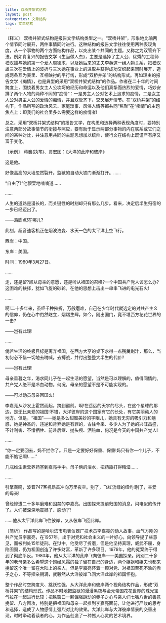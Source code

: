 ```yaml
---
title: 双桥并架式结构
layout: post
categories: 文章结构
tags: 文章结构
---
```


〔释义〕 双桥并架式结构是报告文学结构类型之一。“双桥并架”，形象地比喻两个情节同时展开，两件事情同时进行。这种结构的报告文学往往使用两种表现角度，从一个事物的两个方面结构作品，以突出某个共同的主题。又称之为双管齐下法。例如肖复兴的报告文学《生当做人杰》，主要是选择了主人公、优秀的工程师嵇汉雄与她的第一个爱人周德求、以及她后来的丈夫李英这一组人物关系，把嵇汉雄三次在爱情上的波折与三次她在事业上的进取并获得成功交织起来同时展开，造成两条互为表里、互相映衬的平行线，形成“双桥并架”的结构形式。再如理由的报告文学《痴情》，也是典型的采用“双桥并架式结构”的作品。作者在二十年的时间跨度上，围绕着男女主人公坎坷的经历和命运以及他们真挚而热烈的爱情，巧妙安排了两个人物的两种不同的“痴情”：一是男主人公对艺术上追求的痴情，二是女主人公对男主人公的爱情的痴情，并且双管齐下，交叉展开情节。在“双桥并架”的结构下，作品所写的政治风云、家庭琐事、风俗人情等都共同“焦聚”在“痴情”的主题焦点上：即我们的社会里多么需要这样的痴情者!

总之，采用“双桥并架式结构”的报告文学，在构思和选择两种表现角度时，要特别注意两部分故事情节的衔接与照应，要有助于显示两部分事物的内在联系或它们之间的某种对比，并注意用共同的主题思想加以统帅，使行文在结构上既谨严有序又富于变化。

〔示例〕 蒋巍(执笔)、贾宏图：《大洋的此岸和彼岸》

这是他。

好像高高的大墙忽然裂开，监狱的自动大铁门渐渐打开。……

“自由了!”他颤栗地喃喃道……

……

人生的道路是漫长的，而关键性的时刻却只有那么几步。看来，决定后半生归宿的一步已经迈出了。

——落脚点!在哪儿?

此刻，超音速客机正在烟波浩淼、水天一色的太平洋上空飞行。

西岸：中国。

东岸：美国。

时间：1980年3月27日。

……

走，还是留?顺从母亲的意愿，还是听从祖国的召唤?一个中国共产党人该怎么办?这困难的抉择，犹如飞旋的砂轮，在他的思想上击出一串串飞进的电光石火!

……

啊!二十多年来，虽经千种摧折，万般磨难，自己在少年时代就选定的对共产主义的信仰，仍在心中岿然屹立，熠熠生辉。如今，刚出国门，竟不堪西方花花世界的一击?

——岂有此理!

……

倘若生活的终极目标是离弃祖国，在西方大亨的桌下求得一点残羹剩汁，那么，当初何必不惜一切地去呐喊，去搏战，并付出整整大半生的代价?

——岂有此理!

母亲垂暮之年，渴求同儿子在一起生活的愿望，当然是可以理解的，值得同情的。共产党人绝不是冷血动物。何况，母亲的愿望不是不可能实现的。

——可以动员母亲回国么!

李嘉亮从沙发上霍然而起，跨到窗前。啊!在遥远的天宇的尽头，在这个星球的那边，是无比亲爱的祖国!不错，大洋彼岸的这个国家有它的长处，有它美丽动人的地方。但是，“祖国”——她是多么甜蜜美妙的字眼儿，她具有无穷的吸引力和魅惑，她是神圣的，违逆和背弃她是有罪的，古往今来、多少人为了她的兴旺昌盛，不计利害、不惜牺牲、前赴后继、抛头颅、洒热血，何况是今天的中国共产党人!

……

“你一定要回去，妈不拦你了。只是一定要好好保重、保重!妈只有你一个儿子，不能不惦记啊!……”

几瓶维生素营养药塞到嘉亮手中。母子俩的泪水，把药瓶打得精湿……

……

引擎轰鸣，波音747客机昂首冲向万里夜空。别了，飞红流绿的纽约!别了，亲爱的母亲!



曾经惨遭二十多年磨难和囚禁的李嘉亮，出国探未提前归国的消息，闪电似的传开了。人们被深深地震撼了、感动了!

……他从太平洋此岸飞往彼岸，又从彼岸飞回此岸。

〔简析〕 作品写的是哈尔滨市电表仪器厂技术员李嘉亮的动人故事。血气方刚的共产党员李嘉亮，在1957年，出于对党和社会主义的一片好心，向领导提了些意见，而被判处15年徒刑。在狱中，他受尽了折磨，但是他坚持真理，威武不屈，身陷囹圄，仍为祖国创造了许多财富，革新了许多项目。1979年，他的冤案终于得到了彻底平反。1980年，他从太平洋的此岸飞向彼岸——美国探亲。阔别二十多年的老母亲多么希望这个饱经风霜的独子留在自己的身边，两个姐姐和姐夫也都来挽留这个唯一留在大陆上的亲人，但是李嘉亮怀着一颗对党、对祖国至死不渝的赤子之心，不等探亲期满，就毅然从大洋彼岸飞回大洋此岸的祖国怀抱。

整个作品时空跨度大、跳跃性强，从大洋此岸和彼岸两个视角结构作品，形成“双桥并架”的结构形式。作品不时地把监狱的漫漫黑夜与金元帝国花花世界的珠光宝气拉在一起进行比较；把铁窗口一颗倔强跳动的赤子之心与亲人们七嘴八舌的善意挽留、八方围攻，特别是把祖国和母亲一起推到李嘉亮面前，让他进行严峻的思考和选择，造成了人物感情上强烈对比的效果。大洋此岸与大洋彼岸情景的交替出现，时时牵动着读者的心，为作品创造了一种撼人心灵的艺术境界。 